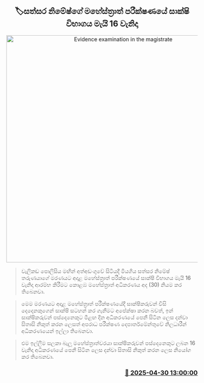 <p align='center'><b><h2 align='center' title='Evidence examination in the magistrate's investigation of Sathsara Nimesh to be held on May 16th'>🏷සත්සර නිමේෂ්ගේ මහේස්ත්‍රාත් පරීක්ෂණයේ සාක්ෂි විභාගය මැයි 16 වැනිදා</h2></b></p>
<p align='center'><img src='https://helakuru.sgp1.cdn.digitaloceanspaces.com/esana/images/lib/sathsara-nimesh-uip.jpg' width='600' alt='Evidence examination in the magistrate's investigation of Sathsara Nimesh to be held on May 16th'></p>

> වැලිකඩ පොලිසිය මඟින් අත්අඩංගුවේ සිටියදී මියගිය සත්සර නිමේෂ් තරුණයාගේ මරණයට අදාළ මහේස්ත්‍රාත් පරීක්ෂණයේ සාක්ෂි විභාගය මැයි 16 වැනිදා ආරම්භ කිරීමට කොළඹ මහේස්ත්‍රාත් අධිකරණය අද (30) නියම කර තිබෙනවා.

> මෙම මරණයට අදාළ මහේස්ත්‍රාත් පරීක්ෂණයේදී සාක්ෂිකරුවන් විසි දෙදෙනකුගෙන් සාක්ෂි සටහන් කර ගැනීමට අපේක්ෂා කරන බවත්, ඉන් සාක්ෂිකරුවන් පස්දෙනෙකුට මීළඟ දින අධිකරණයේ පෙනී සිටින ලෙස දන්වා සිතාසි නිකුත් කරන ලෙසත් අපරාධ පරීක්ෂණ දෙපාර්තමේන්තුවේ නිලධාරීන් අධිකරණයෙන් ඉල්ලා තිබෙනවා.

> එම ඉල්ලීම සලකා බැලූ මහේස්ත්‍රාත්වරයා සාක්ෂිකරුවන් පස්දෙනෙකුට ලබන 16 වැනිදා අධිකරණයේ පෙනී සිටින ලෙස දන්වා සිතාසි නිකුත් කරන ලෙස නියෝග කර තිබෙනවා.



<h3 align='right'><a href='https://www.helakuru.lk/esana/p/109697/'>📅 2025-04-30 13:00:00</a></h3>

